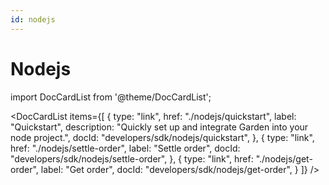 ```yaml
---
id: nodejs
---
```


# Nodejs

import DocCardList from '@theme/DocCardList';

<DocCardList
items={[
{
type: "link",
href: "./nodejs/quickstart",
label: "Quickstart",
description: "Quickly set up and integrate Garden into your node project.",
docId: "developers/sdk/nodejs/quickstart",
},
{
type: "link",
href: "./nodejs/settle-order",
label: "Settle order",
docId: "developers/sdk/nodejs/settle-order",
},
{
type: "link",
href: "./nodejs/get-order",
label: "Get order",
docId: "developers/sdk/nodejs/get-order",
}
]}
/>
